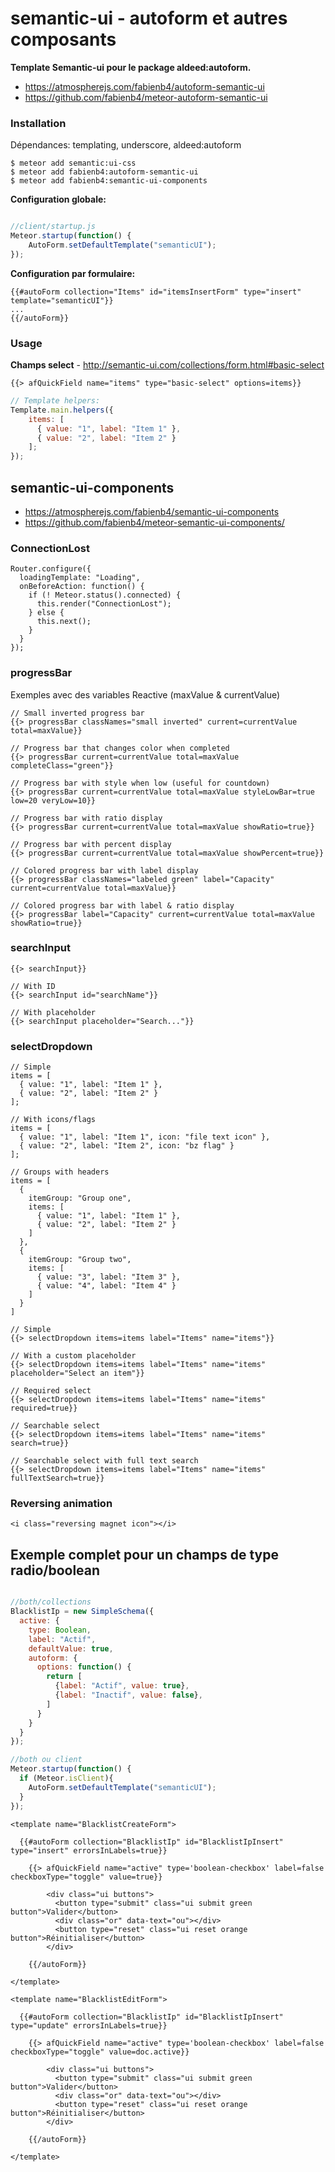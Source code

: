 # semantic-ui - autoform et autres composants

**Template Semantic-ui pour le package aldeed:autoform.**

* https://atmospherejs.com/fabienb4/autoform-semantic-ui
* https://github.com/fabienb4/meteor-autoform-semantic-ui

### Installation

Dépendances: templating, underscore, aldeed:autoform

```
$ meteor add semantic:ui-css
$ meteor add fabienb4:autoform-semantic-ui
$ meteor add fabienb4:semantic-ui-components
```

**Configuration globale:**

```javascript

//client/startup.js
Meteor.startup(function() {
    AutoForm.setDefaultTemplate("semanticUI");
});

```

**Configuration par formulaire:**

```
{{#autoForm collection="Items" id="itemsInsertForm" type="insert" template="semanticUI"}}
...
{{/autoForm}}
```

### Usage

**Champs select** - http://semantic-ui.com/collections/form.html#basic-select

```
{{> afQuickField name="items" type="basic-select" options=items}}

```

```javascript
// Template helpers:
Template.main.helpers({
    items: [
      { value: "1", label: "Item 1" },
      { value: "2", label: "Item 2" }
    ];
});
```

## semantic-ui-components

* https://atmospherejs.com/fabienb4/semantic-ui-components
* https://github.com/fabienb4/meteor-semantic-ui-components/

### ConnectionLost

    Router.configure({
      loadingTemplate: "Loading",
      onBeforeAction: function() {
        if (! Meteor.status().connected) {
          this.render("ConnectionLost");
        } else {
          this.next();
        }
      }
    });

### progressBar

Exemples avec des variables Reactive (maxValue & currentValue)

    // Small inverted progress bar
    {{> progressBar classNames="small inverted" current=currentValue total=maxValue}}

    // Progress bar that changes color when completed
    {{> progressBar current=currentValue total=maxValue completeClass="green"}}

    // Progress bar with style when low (useful for countdown)
    {{> progressBar current=currentValue total=maxValue styleLowBar=true low=20 veryLow=10}}

    // Progress bar with ratio display
    {{> progressBar current=currentValue total=maxValue showRatio=true}}

    // Progress bar with percent display
    {{> progressBar current=currentValue total=maxValue showPercent=true}}

    // Colored progress bar with label display
    {{> progressBar classNames="labeled green" label="Capacity" current=currentValue total=maxValue}}

    // Colored progress bar with label & ratio display
    {{> progressBar label="Capacity" current=currentValue total=maxValue showRatio=true}}

### searchInput

    {{> searchInput}}

    // With ID
    {{> searchInput id="searchName"}}

    // With placeholder
    {{> searchInput placeholder="Search..."}}

### selectDropdown

    // Simple
    items = [
      { value: "1", label: "Item 1" },
      { value: "2", label: "Item 2" }
    ];

    // With icons/flags
    items = [
      { value: "1", label: "Item 1", icon: "file text icon" },
      { value: "2", label: "Item 2", icon: "bz flag" }
    ];

    // Groups with headers
    items = [
      {
        itemGroup: "Group one",
        items: [
          { value: "1", label: "Item 1" },
          { value: "2", label: "Item 2" }
        ]
      },
      {
        itemGroup: "Group two",
        items: [
          { value: "3", label: "Item 3" },
          { value: "4", label: "Item 4" }
        ]
      }
    ]

    // Simple
    {{> selectDropdown items=items label="Items" name="items"}}

    // With a custom placeholder
    {{> selectDropdown items=items label="Items" name="items" placeholder="Select an item"}}

    // Required select
    {{> selectDropdown items=items label="Items" name="items" required=true}}

    // Searchable select
    {{> selectDropdown items=items label="Items" name="items" search=true}}

    // Searchable select with full text search
    {{> selectDropdown items=items label="Items" name="items" fullTextSearch=true}}

### Reversing animation

    <i class="reversing magnet icon"></i>

## Exemple complet pour un champs de type radio/boolean

```js

//both/collections
BlacklistIp = new SimpleSchema({
  active: {
    type: Boolean,
    label: "Actif",
    defaultValue: true,
    autoform: {
      options: function() {
        return [
          {label: "Actif", value: true},
          {label: "Inactif", value: false},
        ]
      }
    }
  }
});

//both ou client
Meteor.startup(function() {
  if (Meteor.isClient){
    AutoForm.setDefaultTemplate("semanticUI");
  }
});
```

```
<template name="BlacklistCreateForm">

  {{#autoForm collection="BlacklistIp" id="BlacklistIpInsert" type="insert" errorsInLabels=true}}

    {{> afQuickField name="active" type='boolean-checkbox' label=false checkboxType="toggle" value=true}}

		<div class="ui buttons">
		  <button type="submit" class="ui submit green button">Valider</button>
		  <div class="or" data-text="ou"></div>
		  <button type="reset" class="ui reset orange button">Réinitialiser</button>
		</div>

	{{/autoForm}}

</template>

<template name="BlacklistEditForm">

  {{#autoForm collection="BlacklistIp" id="BlacklistIpInsert" type="update" errorsInLabels=true}}

    {{> afQuickField name="active" type='boolean-checkbox' label=false checkboxType="toggle" value=doc.active}}

		<div class="ui buttons">
		  <button type="submit" class="ui submit green button">Valider</button>
		  <div class="or" data-text="ou"></div>
		  <button type="reset" class="ui reset orange button">Réinitialiser</button>
		</div>

	{{/autoForm}}

</template>


```
